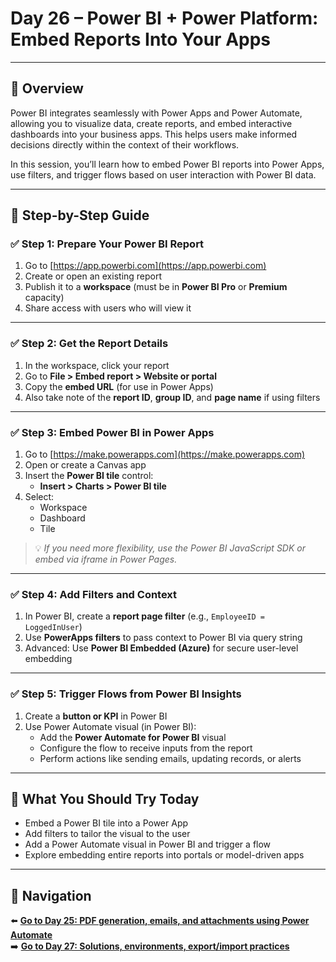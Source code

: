 
# Day 26 – Power BI + Power Platform: Embed Reports Into Your Apps

---

## 📝 Overview

Power BI integrates seamlessly with Power Apps and Power Automate, allowing you to visualize data, create reports, and embed interactive dashboards into your business apps. This helps users make informed decisions directly within the context of their workflows.

In this session, you’ll learn how to embed Power BI reports into Power Apps, use filters, and trigger flows based on user interaction with Power BI data.

---

## 🧭 Step-by-Step Guide

### ✅ Step 1: Prepare Your Power BI Report

1. Go to [https://app.powerbi.com](https://app.powerbi.com)
2. Create or open an existing report
3. Publish it to a **workspace** (must be in **Power BI Pro** or **Premium** capacity)
4. Share access with users who will view it

---

### ✅ Step 2: Get the Report Details

1. In the workspace, click your report
2. Go to **File > Embed report > Website or portal**
3. Copy the **embed URL** (for use in Power Apps)
4. Also take note of the **report ID**, **group ID**, and **page name** if using filters

---

### ✅ Step 3: Embed Power BI in Power Apps

1. Go to [https://make.powerapps.com](https://make.powerapps.com)
2. Open or create a Canvas app
3. Insert the **Power BI tile** control:
   - **Insert > Charts > Power BI tile**
4. Select:
   - Workspace
   - Dashboard
   - Tile

> 💡 *If you need more flexibility, use the Power BI JavaScript SDK or embed via iframe in Power Pages.*

---

### ✅ Step 4: Add Filters and Context

1. In Power BI, create a **report page filter** (e.g., `EmployeeID = LoggedInUser`)
2. Use **PowerApps filters** to pass context to Power BI via query string
3. Advanced: Use **Power BI Embedded (Azure)** for secure user-level embedding

---

### ✅ Step 5: Trigger Flows from Power BI Insights

1. Create a **button or KPI** in Power BI
2. Use Power Automate visual (in Power BI):
   - Add the **Power Automate for Power BI** visual
   - Configure the flow to receive inputs from the report
   - Perform actions like sending emails, updating records, or alerts

---

## 🔎 What You Should Try Today

- Embed a Power BI tile into a Power App
- Add filters to tailor the visual to the user
- Add a Power Automate visual in Power BI and trigger a flow
- Explore embedding entire reports into portals or model-driven apps

---

## 🔁 Navigation

⬅️ [**Go to Day 25: PDF generation, emails, and attachments using Power Automate**](/PowerPlatform/Power%20Platform%2030%20days/Day25.md)  
➡️ [**Go to Day 27: Solutions, environments, export/import practices**](/PowerPlatform/Power%20Platform%2030%20days/Day27.md)
